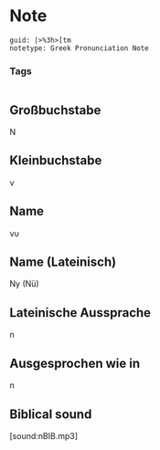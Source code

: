 # Note
```
guid: |>%3h>[tm
notetype: Greek Pronunciation Note
```

### Tags
```
```

## Großbuchstabe
Ν

## Kleinbuchstabe
ν

## Name
νυ

## Name (Lateinisch)
Ny (Nü)

## Lateinische Aussprache
n

## Ausgesprochen wie in
n

## Biblical sound
[sound:nBIB.mp3]
